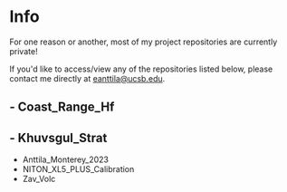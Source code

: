 # Info
For one reason or another, most of my project repositories are currently private!

If you'd like to access/view any of the repositories listed below, please contact me directly at eanttila@ucsb.edu.

## - Coast_Range_Hf
## -  Khuvsgul_Strat
- Anttila_Monterey_2023
- NITON_XL5_PLUS_Calibration
- Zav_Volc
